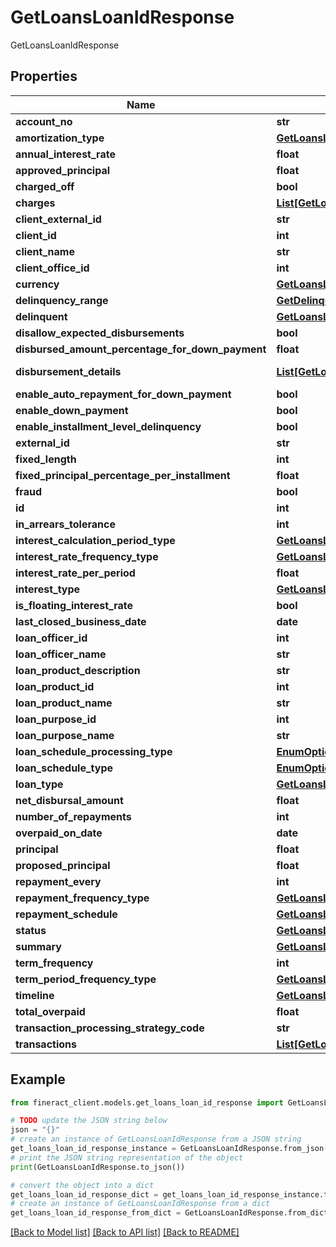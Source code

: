 # GetLoansLoanIdResponse

GetLoansLoanIdResponse

## Properties

Name | Type | Description | Notes
------------ | ------------- | ------------- | -------------
**account_no** | **str** |  | [optional] 
**amortization_type** | [**GetLoansLoanIdAmortizationType**](GetLoansLoanIdAmortizationType.md) |  | [optional] 
**annual_interest_rate** | **float** |  | [optional] 
**approved_principal** | **float** |  | [optional] 
**charged_off** | **bool** |  | [optional] 
**charges** | [**List[GetLoansLoanIdLoanChargeData]**](GetLoansLoanIdLoanChargeData.md) | Set of charges | [optional] 
**client_external_id** | **str** |  | [optional] 
**client_id** | **int** |  | [optional] 
**client_name** | **str** |  | [optional] 
**client_office_id** | **int** |  | [optional] 
**currency** | [**GetLoansLoanIdCurrency**](GetLoansLoanIdCurrency.md) |  | [optional] 
**delinquency_range** | [**GetDelinquencyRangesResponse**](GetDelinquencyRangesResponse.md) |  | [optional] 
**delinquent** | [**GetLoansLoanIdDelinquencySummary**](GetLoansLoanIdDelinquencySummary.md) |  | [optional] 
**disallow_expected_disbursements** | **bool** |  | [optional] 
**disbursed_amount_percentage_for_down_payment** | **float** |  | [optional] 
**disbursement_details** | [**List[GetLoansLoanIdDisbursementDetails]**](GetLoansLoanIdDisbursementDetails.md) | Set of GetLoansLoanIdDisbursementDetails | [optional] 
**enable_auto_repayment_for_down_payment** | **bool** |  | [optional] 
**enable_down_payment** | **bool** |  | [optional] 
**enable_installment_level_delinquency** | **bool** |  | [optional] 
**external_id** | **str** |  | [optional] 
**fixed_length** | **int** |  | [optional] 
**fixed_principal_percentage_per_installment** | **float** |  | [optional] 
**fraud** | **bool** |  | [optional] 
**id** | **int** |  | [optional] 
**in_arrears_tolerance** | **int** |  | [optional] 
**interest_calculation_period_type** | [**GetLoansLoanIdInterestCalculationPeriodType**](GetLoansLoanIdInterestCalculationPeriodType.md) |  | [optional] 
**interest_rate_frequency_type** | [**GetLoansLoanIdInterestRateFrequencyType**](GetLoansLoanIdInterestRateFrequencyType.md) |  | [optional] 
**interest_rate_per_period** | **float** |  | [optional] 
**interest_type** | [**GetLoansLoanIdInterestType**](GetLoansLoanIdInterestType.md) |  | [optional] 
**is_floating_interest_rate** | **bool** |  | [optional] 
**last_closed_business_date** | **date** |  | [optional] 
**loan_officer_id** | **int** |  | [optional] 
**loan_officer_name** | **str** |  | [optional] 
**loan_product_description** | **str** |  | [optional] 
**loan_product_id** | **int** |  | [optional] 
**loan_product_name** | **str** |  | [optional] 
**loan_purpose_id** | **int** |  | [optional] 
**loan_purpose_name** | **str** |  | [optional] 
**loan_schedule_processing_type** | [**EnumOptionData**](EnumOptionData.md) |  | [optional] 
**loan_schedule_type** | [**EnumOptionData**](EnumOptionData.md) |  | [optional] 
**loan_type** | [**GetLoansLoanIdLoanType**](GetLoansLoanIdLoanType.md) |  | [optional] 
**net_disbursal_amount** | **float** |  | [optional] 
**number_of_repayments** | **int** |  | [optional] 
**overpaid_on_date** | **date** |  | [optional] 
**principal** | **float** |  | [optional] 
**proposed_principal** | **float** |  | [optional] 
**repayment_every** | **int** |  | [optional] 
**repayment_frequency_type** | [**GetLoansLoanIdRepaymentFrequencyType**](GetLoansLoanIdRepaymentFrequencyType.md) |  | [optional] 
**repayment_schedule** | [**GetLoansLoanIdRepaymentSchedule**](GetLoansLoanIdRepaymentSchedule.md) |  | [optional] 
**status** | [**GetLoansLoanIdStatus**](GetLoansLoanIdStatus.md) |  | [optional] 
**summary** | [**GetLoansLoanIdSummary**](GetLoansLoanIdSummary.md) |  | [optional] 
**term_frequency** | **int** |  | [optional] 
**term_period_frequency_type** | [**GetLoansLoanIdTermPeriodFrequencyType**](GetLoansLoanIdTermPeriodFrequencyType.md) |  | [optional] 
**timeline** | [**GetLoansLoanIdTimeline**](GetLoansLoanIdTimeline.md) |  | [optional] 
**total_overpaid** | **float** |  | [optional] 
**transaction_processing_strategy_code** | **str** |  | [optional] 
**transactions** | [**List[GetLoansLoanIdTransactions]**](GetLoansLoanIdTransactions.md) | Set of GetLoansLoanIdTransactions | [optional] 

## Example

```python
from fineract_client.models.get_loans_loan_id_response import GetLoansLoanIdResponse

# TODO update the JSON string below
json = "{}"
# create an instance of GetLoansLoanIdResponse from a JSON string
get_loans_loan_id_response_instance = GetLoansLoanIdResponse.from_json(json)
# print the JSON string representation of the object
print(GetLoansLoanIdResponse.to_json())

# convert the object into a dict
get_loans_loan_id_response_dict = get_loans_loan_id_response_instance.to_dict()
# create an instance of GetLoansLoanIdResponse from a dict
get_loans_loan_id_response_from_dict = GetLoansLoanIdResponse.from_dict(get_loans_loan_id_response_dict)
```
[[Back to Model list]](../README.md#documentation-for-models) [[Back to API list]](../README.md#documentation-for-api-endpoints) [[Back to README]](../README.md)



